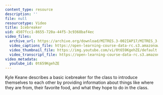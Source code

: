```yaml
---
content_type: resource
description: ''
file: null
resourcetype: Video
title: Icebreaker
uid: 4507fcc1-8655-720a-44f5-3c9368baf4ec
video_files:
  archive_url: https://archive.org/download/MITRES.3-002IAP17/MITRES_3-002IAP17_Class_Videos_2_300k.mp4
  video_captions_file: https://open-learning-course-data-rc.s3.amazonaws.com/res-3-002-collaborative-design-and-creative-expression-with-arduino-microcontrollers-january-iap-2017/bfd6f227f4275be9ad4564554dd30ace_2039257.vtt
  video_thumbnail_file: https://img.youtube.com/vi/0t659KgehZE/default.jpg
  video_transcript_file: https://open-learning-course-data-rc.s3.amazonaws.com/res-3-002-collaborative-design-and-creative-expression-with-arduino-microcontrollers-january-iap-2017/a39e5c98dff64f130ea2cadcca125693_2039257.pdf
video_metadata:
  youtube_id: 0t659KgehZE
---
```


Kyle Keane describes a basic icebreaker for the class to introduce themselves to each other by providing information about things like where they are from, their favorite food, and what they hope to do in the class.